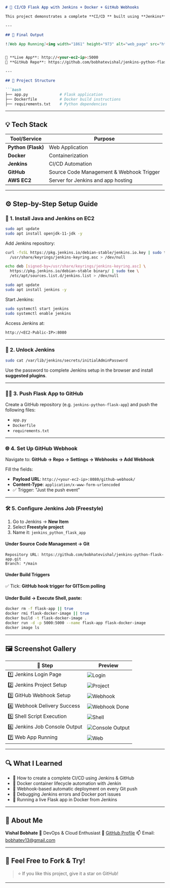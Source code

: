 ````markdown
# 🚀 CI/CD Flask App with Jenkins + Docker + GitHub Webhooks

This project demonstrates a complete **CI/CD ** built using **Jenkins**, **Docker**, and **GitHub Webhooks** to automatically build and deploy a Flask web application. The entire pipeline runs on an **Ubuntu EC2 instance**, and the deployed Flask app is accessible publicly on port 5000.

---

## 🌟 Final Output

![Web App Running]<img width="1861" height="973" alt="web_page" src="https://github.com/user-attachments/assets/1e8b8720-a676-4710-a209-38848ced8605" />


🔗 **Live App**: http://<your-ec2-ip>:5000  
🔗 **GitHub Repo**: https://github.com/bobhatevishal/jenkins-python-flask-app

---

## 📁 Project Structure

```bash
├── app.py              # Flask application
├── Dockerfile          # Docker build instructions
├── requirements.txt    # Python dependencies
````

---

## 💡 Tech Stack

| Tool/Service       | Purpose                                  |
| ------------------ | ---------------------------------------- |
| **Python (Flask)** | Web Application                          |
| **Docker**         | Containerization                         |
| **Jenkins**        | CI/CD Automation                         |
| **GitHub**         | Source Code Management & Webhook Trigger |
| **AWS EC2**        | Server for Jenkins and app hosting       |

---

## ⚙️ Step-by-Step Setup Guide

### 🧱 1. Install Java and Jenkins on EC2

```bash
sudo apt update
sudo apt install openjdk-11-jdk -y
```

Add Jenkins repository:

```bash
curl -fsSL https://pkg.jenkins.io/debian-stable/jenkins.io.key | sudo tee \
  /usr/share/keyrings/jenkins-keyring.asc > /dev/null

echo deb [signed-by=/usr/share/keyrings/jenkins-keyring.asc] \
  https://pkg.jenkins.io/debian-stable binary/ | sudo tee \
  /etc/apt/sources.list.d/jenkins.list > /dev/null

sudo apt update
sudo apt install jenkins -y
```

Start Jenkins:

```bash
sudo systemctl start jenkins
sudo systemctl enable jenkins
```

Access Jenkins at:

```
http://<EC2-Public-IP>:8080
```

---

### 🔐 2. Unlock Jenkins

```bash
sudo cat /var/lib/jenkins/secrets/initialAdminPassword
```

Use the password to complete Jenkins setup in the browser and install **suggested plugins**.

---

### 🧑‍💻 3. Push Flask App to GitHub

Create a GitHub repository (e.g. `jenkins-python-flask-app`) and push the following files:

* `app.py`
* `Dockerfile`
* `requirements.txt`

---

### 🌐 4. Set Up GitHub Webhook

Navigate to:
**GitHub → Repo → Settings → Webhooks → Add Webhook**

Fill the fields:

* **Payload URL**: `http://<your-ec2-ip>:8080/github-webhook/`
* **Content-Type**: `application/x-www-form-urlencoded`
* ✅ Trigger: "Just the push event"

---

### 🛠️ 5. Configure Jenkins Job (Freestyle)

1. Go to Jenkins → **New Item**
2. Select **Freestyle project**
3. Name it: `jenkins_python_flask_app`

#### Under **Source Code Management → Git**

```
Repository URL: https://github.com/bobhatevishal/jenkins-python-flask-app.git
Branch: */main
```

#### Under **Build Triggers**

✅ Tick: **GitHub hook trigger for GITScm polling**

#### Under **Build → Execute Shell**, paste:

```bash
docker rm -f flask-app || true
docker rmi flask-docker-image || true
docker build -t flask-docker-image .
docker run -d -p 5000:5000 --name flask-app flask-docker-image
docker image ls
```

---

## 🖼️ Screenshot Gallery

| 📸 Step                         | Preview                                 |
|----------------------------------|------------------------------------------|
| 1️⃣ Jenkins Login Page           | ![Login](./jenkins_login_page.png)      |
| 2️⃣ Jenkins Project Setup        | ![Project](./jenkins_project_name.png)  |
| 3️⃣ GitHub Webhook Setup         | ![Webhook](./webhook.png)               |
| 4️⃣ Webhook Delivery Success     | ![Webhook Done](./webhook_done.png)     |
| 5️⃣ Shell Script Execution       | ![Shell](./ex_shell.png)                |
| 6️⃣ Jenkins Job Console Output   | ![Console Output](./console_output.png) |
| 7️⃣ Web App Running              | ![Web](./web_page.png)                  |

---

## 🔍 What I Learned

* 🔁 How to create a complete CI/CD  using Jenkins & GitHub
* 🐳 Docker container lifecycle automation with Jenkin
* 🧠 Webhook-based automatic deployment on every Git push
* 🧰 Debugging Jenkins errors and Docker port issues
* 🚀 Running a live Flask app in Docker from Jenkins

---

## 👤 About Me

**Vishal Bobhate**
📌 DevOps & Cloud Enthusiast 
🔗 [GitHub Profile](https://github.com/bobhatevishal)
📫 Email: [bobhatev13@gmail.com](mailto:bobhatev13@gmail.com)

---

## 📣 Feel Free to Fork & Try!

> ⭐ If you like this project, give it a star on GitHub!

---
